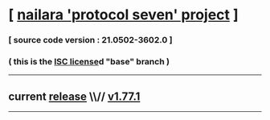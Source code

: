 
# [ [nailara 'protocol seven' project](http://nailara.network/) ]

### [ source code version : 21.0502-3602.0 ]

### ( this is the [ISC license](license)d "base" branch )
---
## current [release](https://github.com/taekiten/nailara/releases) \\\\// [v1.77.1](https://github.com/taekiten/nailara/releases/tag/v1.77.1)
---

